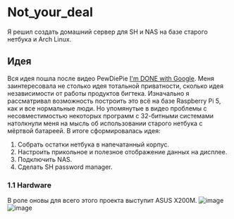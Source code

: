 # Not_your_deal
Я решил создать домашний сервер для SH и NAS на базе старого нетбука и Arch Linux.

## Идея
Вся идея пошла после видео PewDiePie [I'm DONE with Google](https://www.youtube.com/watch?v=u_Lxkt50xOg&t=790s&ab_channel=PewDiePie). Меня заинтересовала не столько идея тотальной приватности, сколько идея независимости от работы продуктов бигтека.
Изначально я рассматривал возможность построить это всё на базе Raspberry Pi 5, как и все нормальные люди. Но упомянутые в видео проблемы с несовместимостью некоторых программ с 32-битными системами натолкнули меня на мысль об использовании старого нетбука с мёртвой батареей. В итоге сформировалась идея:
1. Собрать остатки нетбука в напечатанный корпус.
2. Настроить прикольное и полезное отображение данных на дисплее.
3. Подключить NAS.
4. Сделать SH password manager.

### 1.1 Hardware
В роле оновы для всего этого проекта выступит ASUS X200M.
![image](https://github.com/user-attachments/assets/f6db643d-c48f-4c41-8758-dd3b434b99da)
![image](https://github.com/user-attachments/assets/adccc70e-c52f-4a3a-a746-bc364798a1ec)
